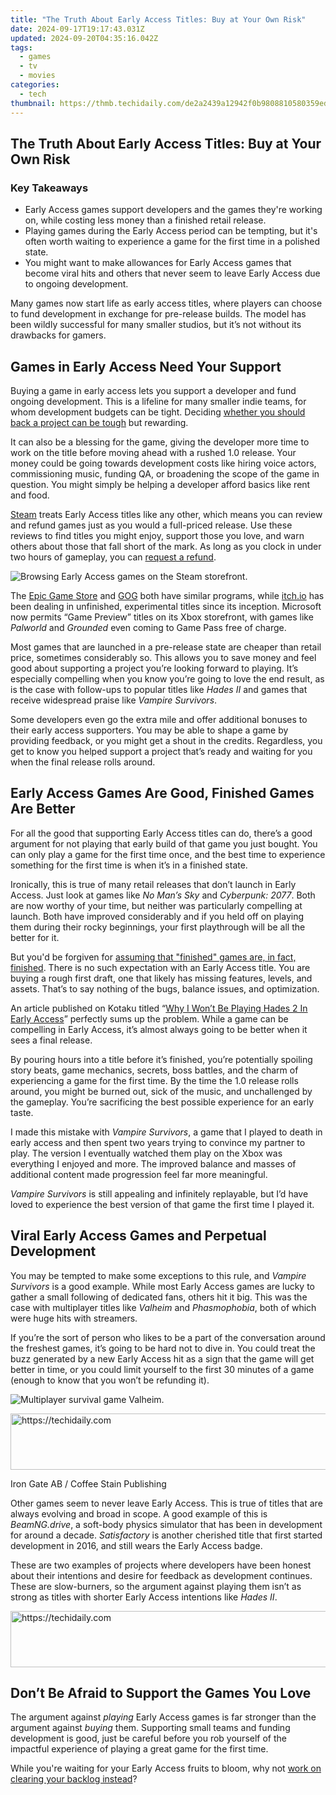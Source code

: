 ```yaml
---
title: "The Truth About Early Access Titles: Buy at Your Own Risk"
date: 2024-09-17T19:17:43.031Z
updated: 2024-09-20T04:35:16.042Z
tags:
  - games
  - tv
  - movies
categories:
  - tech
thumbnail: https://thmb.techidaily.com/de2a2439a12942f0b9808810580359ed4223c732cf24aad5cc401c9c124e67ae.jpeg
---
```


## The Truth About Early Access Titles: Buy at Your Own Risk

### Key Takeaways

* Early Access games support developers and the games they're working on, while costing less money than a finished retail release.
* Playing games during the Early Access period can be tempting, but it's often worth waiting to experience a game for the first time in a polished state.
* You might want to make allowances for Early Access games that become viral hits and others that never seem to leave Early Access due to ongoing development.

 Many games now start life as early access titles, where players can choose to fund development in exchange for pre-release builds. The model has been wildly successful for many smaller studios, but it’s not without its drawbacks for gamers.

##  Games in Early Access Need Your Support

 Buying a game in early access lets you support a developer and fund ongoing development. This is a lifeline for many smaller indie teams, for whom development budgets can be tight. Deciding [whether you should back a project can be tough](https://instagram-video-recordings.techidaily.com/guide-to-seamlessly-share-your-igtv-story-for-2024/) but rewarding.

 It can also be a blessing for the game, giving the developer more time to work on the title before moving ahead with a rushed 1.0 release. Your money could be going towards development costs like hiring voice actors, commissioning music, funding QA, or broadening the scope of the game in question. You might simply be helping a developer afford basics like rent and food.

[Steam](http://www.steampowered.com) treats Early Access titles like any other, which means you can review and refund games just as you would a full-priced release. Use these reviews to find titles you might enjoy, support those you love, and warn others about those that fall short of the mark. As long as you clock in under two hours of gameplay, you can [request a refund](https://fox-glue.techidaily.com/updated-unveiling-3d-lut-design-techniques-for-2024/).

![Browsing Early Access games on the Steam storefront.](https://static1.howtogeekimages.com/wordpress/wp-content/uploads/2024/06/screenshot-2024-06-27-at-11-27-12.png) 

 The [Epic Game Store](https://store.epicgames.com/en-US/browse?sortBy=releaseDate&sortDir=DESC&category=Game&count=40) and [GOG](http://www.gog.com) both have similar programs, while [itch.io](http://itch.io) has been dealing in unfinished, experimental titles since its inception. Microsoft now permits “Game Preview” titles on its Xbox storefront, with games like _Palworld_ and _Grounded_ even coming to Game Pass free of charge.

 Most games that are launched in a pre-release state are cheaper than retail price, sometimes considerably so. This allows you to save money and feel good about supporting a project you’re looking forward to playing. It’s especially compelling when you know you’re going to love the end result, as is the case with follow-ups to popular titles like _Hades II_ and games that receive widespread praise like _Vampire Survivors_.

 Some developers even go the extra mile and offer additional bonuses to their early access supporters. You may be able to shape a game by providing feedback, or you might get a shout in the credits. Regardless, you get to know you helped support a project that’s ready and waiting for you when the final release rolls around.

##  Early Access Games Are Good, Finished Games Are Better

 For all the good that supporting Early Access titles can do, there’s a good argument for not playing that early build of that game you just bought. You can only play a game for the first time once, and the best time to experience something for the first time is when it’s in a finished state.

 Ironically, this is true of many retail releases that don’t launch in Early Access. Just look at games like _No Man’s Sky_ and _Cyberpunk: 2077_. Both are now worthy of your time, but neither was particularly compelling at launch. Both have improved considerably and if you held off on playing them during their rocky beginnings, your first playthrough will be all the better for it.

 But you'd be forgiven for [assuming that "finished" games are, in fact, finished](https://some-tips.techidaily.com/updated-striding-forward-a-comprehensive-review-of-vr-walkers/). There is no such expectation with an Early Access title. You are buying a rough first draft, one that likely has missing features, levels, and assets. That’s to say nothing of the bugs, balance issues, and optimization.

 An article published on Kotaku titled “[Why I Won’t Be Playing Hades 2 In Early Access](https://www.kotaku.com.au/2024/05/why-i-wont-be-playing-hades-2-in-early-access/)” perfectly sums up the problem. While a game can be compelling in Early Access, it’s almost always going to be better when it sees a final release.

 By pouring hours into a title before it’s finished, you’re potentially spoiling story beats, game mechanics, secrets, boss battles, and the charm of experiencing a game for the first time. By the time the 1.0 release rolls around, you might be burned out, sick of the music, and unchallenged by the gameplay. You’re sacrificing the best possible experience for an early taste.

 I made this mistake with _Vampire Survivors_, a game that I played to death in early access and then spent two years trying to convince my partner to play. The version I eventually watched them play on the Xbox was everything I enjoyed and more. The improved balance and masses of additional content made progression feel far more meaningful.

_Vampire Survivors_ is still appealing and infinitely replayable, but I’d have loved to experience the best version of that game the first time I played it.

##  Viral Early Access Games and Perpetual Development

 You may be tempted to make some exceptions to this rule, and _Vampire Survivors_ is a good example. While most Early Access games are lucky to gather a small following of dedicated fans, others hit it big. This was the case with multiplayer titles like _Valheim_ and _Phasmophobia_, both of which were huge hits with streamers.

 If you’re the sort of person who likes to be a part of the conversation around the freshest games, it’s going to be hard not to dive in. You could treat the buzz generated by a new Early Access hit as a sign that the game will get better in time, or you could limit yourself to the first 30 minutes of a game (enough to know that you won’t be refunding it).

![Multiplayer survival game Valheim.](https://static1.howtogeekimages.com/wordpress/wp-content/uploads/2024/06/ss_988d92f03856895ef73a636ad20c2951086b865c-1920x1080.jpg) 

<!-- affiliate ads begin -->
<a href="https://ephamedtechinc.pxf.io/c/5597632/2137210/26400" target="_top" id="2137210">
  <img src="//a.impactradius-go.com/display-ad/26400-2137210" border="0" alt="https://techidaily.com" width="728" height="90"/>
</a>
<img height="0" width="0" src="https://ephamedtechinc.pxf.io/i/5597632/2137210/26400" style="position:absolute;visibility:hidden;" border="0" />
<!-- affiliate ads end -->

Iron Gate AB / Coffee Stain Publishing

 Other games seem to never leave Early Access. This is true of titles that are always evolving and broad in scope. A good example of this is _BeamNG.drive_, a soft-body physics simulator that has been in development for around a decade. _Satisfactory_ is another cherished title that first started development in 2016, and still wears the Early Access badge.

 These are two examples of projects where developers have been honest about their intentions and desire for feedback as development continues. These are slow-burners, so the argument against playing them isn’t as strong as titles with shorter Early Access intentions like _Hades II_.

<!-- affiliate ads begin -->
<a href="https://appsumo.8odi.net/c/5597632/2094418/7443" target="_top" id="2094418">
  <img src="//a.impactradius-go.com/display-ad/7443-2094418" border="0" alt="https://techidaily.com" width="728" height="90"/>
</a>
<img height="0" width="0" src="https://appsumo.8odi.net/i/5597632/2094418/7443" style="position:absolute;visibility:hidden;" border="0" />
<!-- affiliate ads end -->

##  Don’t Be Afraid to Support the Games You Love

 The argument against _playing_ Early Access games is far stronger than the argument against _buying_ them. Supporting small teams and funding development is good, just be careful before you rob yourself of the impactful experience of playing a great game for the first time.

 While you're waiting for your Early Access fruits to bloom, why not [work on clearing your backlog instead](https://bypass-frp.techidaily.com/in-2024-about-poco-m6-pro-4g-frp-bypass-by-drfone-android/)?

<ins class="adsbygoogle"
     style="display:block"
     data-ad-format="autorelaxed"
     data-ad-client="ca-pub-7571918770474297"
     data-ad-slot="1223367746"></ins>

<ins class="adsbygoogle"
     style="display:block"
     data-ad-client="ca-pub-7571918770474297"
     data-ad-slot="8358498916"
     data-ad-format="auto"
     data-full-width-responsive="true"></ins>



